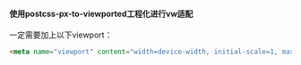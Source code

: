 #### 使用postcss-px-to-viewported工程化进行vw适配

一定需要加上以下viewport：

```html
<meta name="viewport" content="width=device-width, initial-scale=1, maximum-scale=1, minimum-scale=1, user-scalable=no">
```
